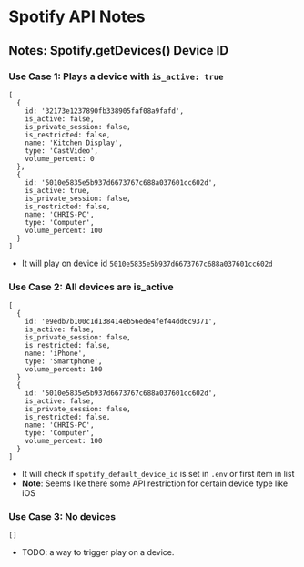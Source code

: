 # Spotify API Notes

## Notes: Spotify.getDevices() Device ID

### Use Case 1: Plays a device with `is_active: true`

```
[
  {
    id: '32173e1237890fb338905faf08a9fafd',
    is_active: false,
    is_private_session: false,
    is_restricted: false,
    name: 'Kitchen Display',
    type: 'CastVideo',
    volume_percent: 0
  },
  {
    id: '5010e5835e5b937d6673767c688a037601cc602d',
    is_active: true,
    is_private_session: false,
    is_restricted: false,
    name: 'CHRIS-PC',
    type: 'Computer',
    volume_percent: 100
  }
]
```

- It will play on device id `5010e5835e5b937d6673767c688a037601cc602d`

### Use Case 2: All devices are is_active

```
[
  {
    id: 'e9edb7b100c1d138414eb56ede4fef44dd6c9371',
    is_active: false,
    is_private_session: false,
    is_restricted: false,
    name: 'iPhone',
    type: 'Smartphone',
    volume_percent: 100
  }
  {
    id: '5010e5835e5b937d6673767c688a037601cc602d',
    is_active: false,
    is_private_session: false,
    is_restricted: false,
    name: 'CHRIS-PC',
    type: 'Computer',
    volume_percent: 100
  }
]
```
- It will check if `spotify_default_device_id` is set in `.env` or first item in list
- **Note**: Seems like there some API restriction for certain device type like iOS

### Use Case 3: No devices

```
[]
```

- TODO: a way to trigger play on a device.
